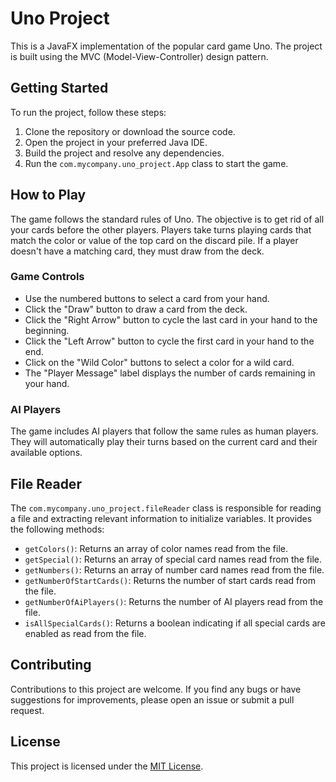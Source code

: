 # Uno Project

This is a JavaFX implementation of the popular card game Uno. The project is built using the MVC (Model-View-Controller) design pattern.

## Getting Started

To run the project, follow these steps:

1. Clone the repository or download the source code.
2. Open the project in your preferred Java IDE.
3. Build the project and resolve any dependencies.
4. Run the `com.mycompany.uno_project.App` class to start the game.

## How to Play

The game follows the standard rules of Uno. The objective is to get rid of all your cards before the other players. Players take turns playing cards that match the color or value of the top card on the discard pile. If a player doesn't have a matching card, they must draw from the deck.

### Game Controls

- Use the numbered buttons to select a card from your hand.
- Click the "Draw" button to draw a card from the deck.
- Click the "Right Arrow" button to cycle the last card in your hand to the beginning.
- Click the "Left Arrow" button to cycle the first card in your hand to the end.
- Click on the "Wild Color" buttons to select a color for a wild card.
- The "Player Message" label displays the number of cards remaining in your hand.

### AI Players

The game includes AI players that follow the same rules as human players. They will automatically play their turns based on the current card and their available options.

## File Reader

The `com.mycompany.uno_project.fileReader` class is responsible for reading a file and extracting relevant information to initialize variables. It provides the following methods:

- `getColors()`: Returns an array of color names read from the file.
- `getSpecial()`: Returns an array of special card names read from the file.
- `getNumbers()`: Returns an array of number card names read from the file.
- `getNumberOfStartCards()`: Returns the number of start cards read from the file.
- `getNumberOfAiPlayers()`: Returns the number of AI players read from the file.
- `isAllSpecialCards()`: Returns a boolean indicating if all special cards are enabled as read from the file.

## Contributing

Contributions to this project are welcome. If you find any bugs or have suggestions for improvements, please open an issue or submit a pull request.

## License

This project is licensed under the [MIT License](LICENSE).
